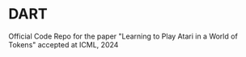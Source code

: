 # DART
Official Code Repo for the paper "Learning to Play Atari in a World of Tokens" accepted at ICML, 2024
